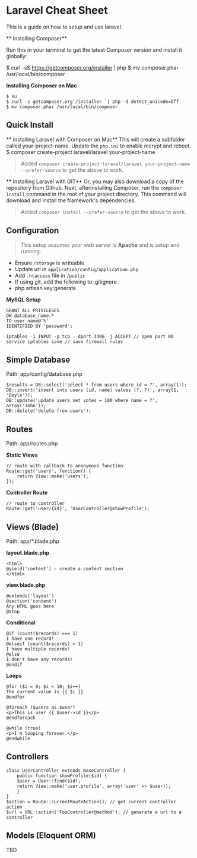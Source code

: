 # Laravel Cheat Sheet

This is a guide on how to setup and use laravel. 

** Installing Composer**

Run this in your terminal to get the latest Composer version and install it globally:

  $ curl -sS https://getcomposer.org/installer | php
	$ mv composer.phar /usr/local/bin/composer

**Installing Composer on Mac**

	$ su
	$ curl -s getcomposer.org`/installer `| php -d detect_unicode=Off
	$ mv composer.phar /usr/local/bin/composer

## Quick Install

** Installing Laravel with Composer on Mac**
This will create a subfolder called your-project-name.
Update the `php.ini` to enable mcrypt and reboot.
$ composer create-project laravel/laravel your-project-name
> Added `composer create-project laravel/laravel your-project-name --prefer-source` to get the above to work.


** Installing Laravel with GIT**
Or, you may also download a copy of the repository from Github. Next, afterinstalling Composer, run the `composer install` command in the root of your project directory. This command will download and install the framework's dependencies.
> Added `composer install --prefer-source` to get the above to work.

## Configuration
> This setup assumes your web server is **Apache** and is setup and running.

* Ensure `/storage` is writeable
* Update url in `application/config/application.php`
* Add `.htaccess` file in `/public`
* If using git, add the following to .gitignore
* php artisan key:generate

**MySQL Setup**

	GRANT ALL PRIVILEGES
	ON database_name.*
	TO user_name@'%'
	IDENTIFIED BY 'password';

	iptables -I INPUT -p tcp --dport 3306 -j ACCEPT // open port 80
	service iptables save // save firewall rules


## Simple Database
Path: app/config/database.php

	$results = DB::select('select * from users where id = ?', array(1));
	DB::insert('insert into users (id, name) values (?, ?)', array(1, 'Dayle'));
	DB::update('update users set votes = 100 where name = ?', array('John'));
	DB::delete('delete from users');

## Routes
Path: app/routes.php
	
**Static Views**

	// route with callback to anonymous function
	Route::get('users', function() {
		return View::make('users');
	});

**Controller Route**

	// route to controller
	Route::get('user/{id}', 'UserController@showProfile'); 

## Views (Blade)
Path: app/*.blade.php

**layout.blade.php**

	<html>
	@yield('content') - create a content section
	</html>

**view.blade.php**

	@extends('layout')
	@section('content')
	Any HTML goes here
	@stop

**Conditional**

	@if (count($records) === 1)
	I have one record!
	@elseif (count($records) > 1)
	I have multiple records!
	@else
	I don't have any records!
	@endif

**Loops**

	@for ($i = 0; $i < 10; $i++)
	The current value is {{ $i }}
	@endfor
	
	@foreach ($users as $user)
	<p>This is user {{ $user->id }}</p>
	@endforeach
	
	@while (true)
	<p>I'm looping forever.</p>
	@endwhile

## Controllers

	class UserController extends BaseController {
		public function showProfile($id) {
		$user = User::find($id);
		return View::make('user.profile', array('user' => $user));
		}
	}
	$action = Route::currentRouteAction(); // get current controller action
	$url = URL::action('FooController@method'); // generate a url to a controller

## Models (Eloquent ORM)

TBD
